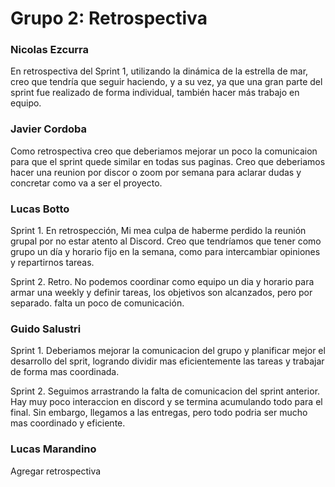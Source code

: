 #  Grupo 2: Retrospectiva

### Nicolas Ezcurra

En retrospectiva del Sprint 1, utilizando la dinámica de la estrella de mar, creo que tendría que seguir haciendo, y a su vez, ya que una gran parte del sprint fue realizado de forma individual, también hacer más trabajo en equipo.

### Javier Cordoba

Como retrospectiva creo que deberiamos mejorar un poco la comunicaion para que el sprint quede similar en todas sus paginas. Creo que deberiamos hacer una reunion por discor o zoom por semana para aclarar dudas y concretar como va a ser el proyecto.

### Lucas Botto

Sprint 1. En retrospección, Mi mea culpa de haberme perdido la reunión grupal por no estar atento al Discord. Creo que tendríamos que tener como grupo un día y horario fijo en la semana, como para intercambiar opiniones y repartirnos tareas. 

Sprint 2. Retro. No podemos coordinar como equipo un dia y horario para armar una weekly y definir tareas, los objetivos son alcanzados, pero por separado. falta un poco de comunicación.

### Guido Salustri

Sprint 1. Deberiamos mejorar la comunicacion del grupo y planificar mejor el desarrollo del sprit, logrando dividir mas eficientemente las tareas y trabajar de forma mas coordinada.

Sprint 2. Seguimos arrastrando la falta de comunicacion del sprint anterior. Hay muy poco interaccion en discord y se termina acumulando todo para el final. Sin embargo, llegamos a las entregas, pero todo podria ser mucho mas coordinado y eficiente.

### Lucas Marandino

Agregar retrospectiva



